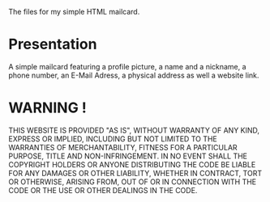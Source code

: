 The files for my simple HTML mailcard.

# Presentation
A simple mailcard featuring a profile picture, a name and a nickname, a phone number, an E-Mail Adress, a physical address as well a website link.

# WARNING !
THIS WEBSITE IS PROVIDED "AS IS", WITHOUT WARRANTY OF ANY KIND, EXPRESS OR IMPLIED, INCLUDING BUT NOT LIMITED TO THE WARRANTIES OF MERCHANTABILITY, FITNESS FOR A PARTICULAR PURPOSE, TITLE AND NON-INFRINGEMENT. IN NO EVENT SHALL THE COPYRIGHT HOLDERS OR ANYONE DISTRIBUTING THE CODE BE LIABLE FOR ANY DAMAGES OR OTHER LIABILITY, WHETHER IN CONTRACT, TORT OR OTHERWISE, ARISING FROM, OUT OF OR IN CONNECTION WITH THE CODE OR THE USE OR OTHER DEALINGS IN THE CODE.
